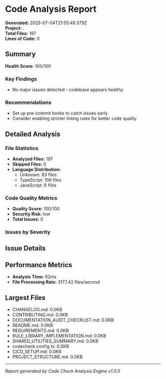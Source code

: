 # Code Analysis Report

**Generated:** 2025-07-04T21:55:49.379Z  
**Project:** .  
**Total Files:** 197  
**Lines of Code:** 0

## Summary

**Health Score:** 100/100

### Key Findings

- No major issues detected - codebase appears healthy

### Recommendations

- Set up pre-commit hooks to catch issues early
- Consider enabling stricter linting rules for better code quality

## Detailed Analysis

### File Statistics

- **Analyzed Files:** 197
- **Skipped Files:** 0
- **Language Distribution:**
  - Unknown: 83 files
  - TypeScript: 108 files
  - JavaScript: 6 files

### Code Quality Metrics

- **Quality Score:** 100/100
- **Security Risk:** low
- **Total Issues:** 0

### Issues by Severity

## Issue Details

## Performance Metrics

- **Analysis Time:** 62ms
- **File Processing Rate:** 3177.42 files/second

## Largest Files

- CHANGELOG.md: 0.0KB
- CONTRIBUTING.md: 0.0KB
- DOCUMENTATION_AUDIT_CHECKLIST.md: 0.0KB
- README.md: 0.0KB
- REQUIREMENTS.md: 0.0KB
- RULE_LIBRARY_IMPLEMENTATION.md: 0.0KB
- SHARED_UTILITIES_SUMMARY.md: 0.0KB
- codecheck.config.ts: 0.0KB
- CICD_SETUP.md: 0.0KB
- PROJECT_STRUCTURE.md: 0.0KB

---

_Report generated by Code Check Analysis Engine v1.0.0_
